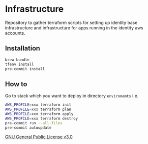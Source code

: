 # Infrastructure

Repository to gather terraform scripts for setting up identity base infrastructure and infrastructure for apps running
in the identity aws accounts.


## Installation

```bash
brew bundle
tfenv install
pre-commit install
```

## How to

Go to stack which you want to deploy in directory `environemts` i.e.

```bash
AWS_PROFILE=xxx terraform init
AWS_PROFILE=xxx terraform plan
AWS_PROFILE=xxx terraform apply
AWS_PROFILE=xxx terraform destroy
pre-commit run --all-files
pre-commit autoupdate
```


[GNU General Public License v3.0](LICENSE)

